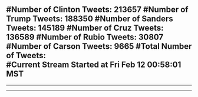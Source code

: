 #Number of Clinton Tweets: 213657
#Number of Trump Tweets: 188350
#Number of Sanders Tweets: 145189
#Number of Cruz Tweets: 136589
#Number of Rubio Tweets: 30807
#Number of Carson Tweets: 9665
#Total Number of Tweets:  
#Current Stream Started at Fri Feb 12 00:58:01 MST
---
---
---
